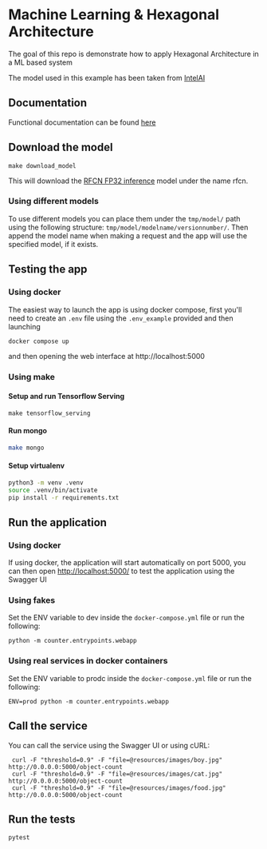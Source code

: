 # Machine Learning & Hexagonal Architecture

The goal of this repo is demonstrate how to apply Hexagonal Architecture in a ML based system

The model used in this example has been taken from
[IntelAI](https://github.com/IntelAI/models/blob/master/docs/object_detection/tensorflow_serving/Tutorial.md)

## Documentation

Functional documentation can be found [here](docs)

## Download the model

```
make download_model
```

This will download
the [RFCN FP32 inference](https://github.com/IntelAI/models/blob/master/benchmarks/object_detection/tensorflow/rfcn/inference/fp32/README.md)
model under the name rfcn.

### Using different models

To use different models you can place them under the `tmp/model/` path using the following structure:
`tmp/model/modelname/versionnumber/`. Then append the model name when making a request and the app will use the
specified model, if it exists.

## Testing the app

### Using docker

The easiest way to launch the app is using docker compose, first you'll need to create an `.env` file using
the `.env_example` provided and then launching

```bash
docker compose up
```

and then opening the web interface at http://localhost:5000

### Using make

#### Setup and run Tensorflow Serving

```
make tensorflow_serving
```

#### Run mongo

```bash
make mongo
```

#### Setup virtualenv

```bash
python3 -m venv .venv
source .venv/bin/activate
pip install -r requirements.txt
```

## Run the application

### Using docker

If using docker, the application will start automatically on port 5000, you can then open
[http://localhost:5000/](http://localhost:5000/) to test the application using the Swagger UI

### Using fakes

Set the ENV variable to dev inside the `docker-compose.yml` file or run the following:

```
python -m counter.entrypoints.webapp
```

### Using real services in docker containers

Set the ENV variable to prodc inside the `docker-compose.yml` file or run the following:

```
ENV=prod python -m counter.entrypoints.webapp
```

## Call the service

You can call the service using the Swagger UI or using cURL:

```shell script
 curl -F "threshold=0.9" -F "file=@resources/images/boy.jpg" http://0.0.0.0:5000/object-count
 curl -F "threshold=0.9" -F "file=@resources/images/cat.jpg" http://0.0.0.0:5000/object-count
 curl -F "threshold=0.9" -F "file=@resources/images/food.jpg" http://0.0.0.0:5000/object-count
```

## Run the tests

```
pytest
```